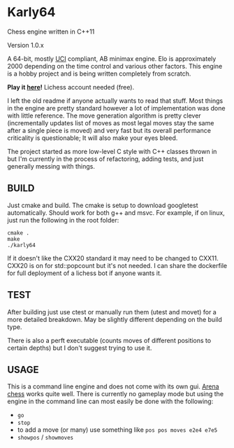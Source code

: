 # Karly64 
Chess engine written in C++11

Version 1.0.x

A 64-bit, mostly [UCI](http://wbec-ridderkerk.nl/html/UCIProtocol.html) compliant, AB minimax engine. Elo is approximately 2000 depending on the time control and various other factors. This engine is a hobby project and is being written completely from scratch.

**Play it [here](https://lichess.org/@/karly64)!** Lichess account needed (free).

I left the old readme if anyone actually wants to read that stuff. Most things in the engine are pretty standard however a lot of implementation was done with little reference. The move generation algorithm is pretty clever (incrementally updates list of moves as most legal moves stay the same after a single piece is moved) and very fast but its overall performance criticality is questionable; It will also make your eyes bleed. 

The project started as more low-level C style with C++ classes thrown in but I'm currently in the process of refactoring, adding tests, and just generally messing with things.

## BUILD
Just cmake and build. The cmake is setup to download googletest automatically. Should work for both g++ and msvc.
For example, if on linux, just run the following in the root folder:
```
cmake .
make
./karly64
```

If it doesn't like the CXX20 standard it may need to be changed to CXX11. CXX20 is on for std::popcount but it's not needed.
I can share the dockerfile for full deployment of a lichess bot if anyone wants it.

## TEST
After building just use ctest or manually run them (utest and movet) for a more detailed breakdown. May be slightly different depending on the build type.

There is also a perft executable (counts moves of different positions to certain depths) but I don't suggest trying to use it.

## USAGE

This is a command line engine and does not come with its own gui. [Arena chess](http://www.playwitharena.de/) works quite well.
There is currently no gameplay mode but using the engine in the command line can most easily be done with the following:

  * `go`
  * `stop`
  * to add a move (or many) use something like `pos pos moves e2e4 e7e5`
  * `showpos` / `showmoves`


